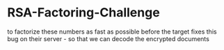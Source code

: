 # RSA-Factoring-Challenge
 to factorize these numbers as fast as possible before the target fixes this bug on their server - so that we can decode the encrypted documents
